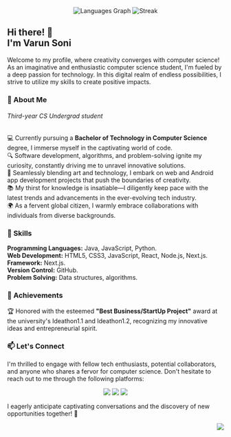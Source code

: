 <div align="center">
  <img src="https://github-readme-stats.vercel.app/api/top-langs/?username=VarunSoni1001&theme=dracula&show_icons=true&hide_border=true&layout=compact" alt="Languages Graph"/>
  <img src="https://github-readme-streak-stats.herokuapp.com/?user=VarunSoni1001&theme=dracula&hide_border=true" alt="Streak"  />
<!--   <img src="https://github-readme-stats.vercel.app/api?username=VarunSoni1001&theme=dracula&show_icons=true&hide_border=true&count_private=false" alt="Stats"  /> -->
</div>

<h2>Hi there!
   👋<br>I'm <b>Varun Soni</b></h2>

<p>Welcome to my profile, where creativity converges with computer science! As an imaginative and enthusiastic computer science student, I'm fueled by a deep passion for technology. In this digital realm of endless possibilities, I strive to utilize my skills to create positive impacts.
</p>

<h3>🌱 About Me</h3>
<h6>Third-year CS Undergrad student</h6>
<p>
💻 Currently pursuing a <b>Bachelor of Technology in Computer Science</b> degree, I immerse myself in the captivating world of code.<br>
🔍 Software development, algorithms, and problem-solving ignite my curiosity, constantly driving me to unravel innovative solutions.<br>
🎨 Seamlessly blending art and technology, I embark on web and Android app development projects that push the boundaries of creativity.<br>
📚 My thirst for knowledge is insatiable—I diligently keep pace with the latest trends and advancements in the ever-evolving tech industry.<br>
🌍 As a fervent global citizen, I warmly embrace collaborations with individuals from diverse backgrounds.
</p>

<h3>💼 Skills</h3>

<p>
<b>Programming Languages:</b> Java, JavaScript, Python.<br>
<b>Web Development:</b> HTML5, CSS3, JavaScript, React, Node.js, Next.js.<br>
<b>Framework:</b> Next.js.<br>
<b>Version Control:</b> GitHub.<br>
<b>Problem Solving:</b> Data structures, algorithms.
</p>

<h3>🌟 Achievements</h3>

<p>
🏆 Honored with the esteemed <b>"Best Business/StartUp Project"</b> award at the university's Ideathon1.1 and Ideathon1.2, recognizing my innovative ideas and entrepreneurial spirit.
</p>

<h3>📫 Let's Connect</h3>

<p>
I'm thrilled to engage with fellow tech enthusiasts, potential collaborators, and anyone who shares a fervor for computer science. Don't hesitate to reach out to me through the following platforms:
</p>
<p align="center">
<a href="https://twitter.com/Varunsoni1001"><img src="https://img.shields.io/badge/Twitter-100000?style=for-the-badge&logo=X&logoColor=white"></a>
<a href="https://www.linkedin.com/in/varunsoni1001"><img src="https://img.shields.io/badge/LinkedIn-0077B5?style=for-the-badge&logo=linkedin&logoColor=white"></a>
<a href="https://github.com/VarunSoni1001"><img src="https://img.shields.io/badge/GitHub-100000?style=for-the-badge&logo=github&logoColor=white"></a>
</p>
<p>
I eagerly anticipate captivating conversations and the discovery of new opportunities together! 🚀
</p>

<img align="right" src="https://komarev.com/ghpvc/?username=VarunSoni1001&style=flat&label=Profile+Views&color=blue"/>
